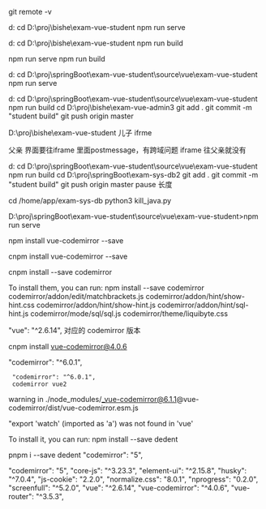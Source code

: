 
git remote -v


d:
cd  D:\proj\bishe\exam-vue-student
npm run serve


d:
cd  D:\proj\bishe\exam-vue-student
npm run  build

npm run  serve
npm run  build

d:
cd D:\proj\springBoot\exam-vue-student\source\vue\exam-vue-student
npm run serve

d:
cd D:\proj\springBoot\exam-vue-student\source\vue\exam-vue-student
npm run  build
cd D:\proj\bishe\exam-vue-admin3
git add . 
git commit -m "student build"
git push origin master

D:\proj\bishe\exam-vue-student
儿子 ifrme

父亲 界面要往iframe 里面postmessage，有跨域问题
iframe 往父亲就没有

d:
cd D:\proj\springBoot\exam-vue-student\source\vue\exam-vue-student
npm run  build
cd D:\proj\springBoot\exam-sys-db2
git add . 
git commit -m "student build"
git push origin master
pause
长度

cd /home/app/exam-sys-db
python3 kill_java.py


D:\proj\springBoot\exam-vue-student\source\vue\exam-vue-student>npm run serve

npm install vue-codemirror --save

cnpm install vue-codemirror --save

cnpm install --save codemirror

To install them, you can run: npm install --save codemirror codemirror/addon/edit/matchbrackets.js codemirror/addon/hint/show-hint.css codemirror/addon/hint/show-hint.js codemirror/addon/hint/sql-hint.js codemirror/mode/sql/sql.js codemirror/theme/liquibyte.css

 "vue": "^2.6.14", 对应的 codemirror 版本

 cnpm install vue-codemirror@4.0.6

 "codemirror": "^6.0.1",
 
     "codemirror": "^6.0.1",
     codemirror vue2 

 warning  in ./node_modules/_vue-codemirror@6.1.1@vue-codemirror/dist/vue-codemirror.esm.js

"export 'watch' (imported as 'a') was not found in 'vue'


To install it, you can run: npm install --save dedent

pnpm i --save dedent
    "codemirror": "5",

"codemirror": "5",
    "core-js": "^3.23.3",
    "element-ui": "^2.15.8",
    "husky": "^7.0.4",
    "js-cookie": "2.2.0",
    "normalize.css": "8.0.1",
    "nprogress": "0.2.0",
    "screenfull": "^5.2.0",
    "vue": "^2.6.14",
    "vue-codemirror": "^4.0.6",
    "vue-router": "^3.5.3",